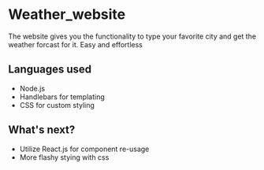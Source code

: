 # Weather_website
The website gives you the functionality to type your favorite city and get the weather forcast for it. Easy and effortless

## Languages used
+ Node.js
+ Handlebars for templating
+ CSS for custom styling

## What's next?
+ Utilize React.js for component re-usage
+ More flashy stying with css
